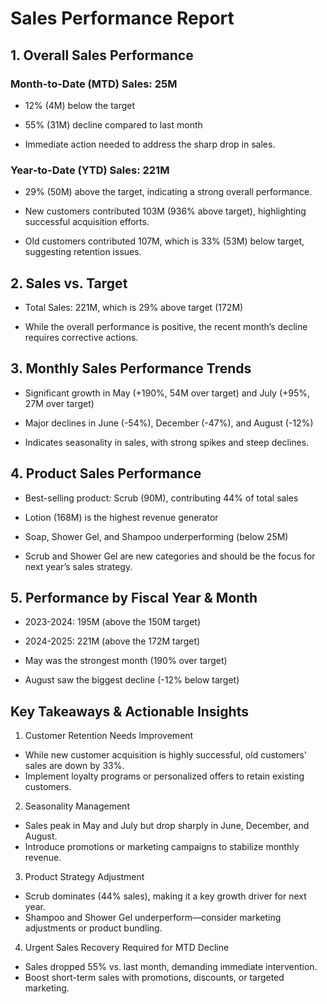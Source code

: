 # Sales Performance Report
## 1. Overall Sales Performance
### Month-to-Date (MTD) Sales: 25M

- 12% (4M) below the target

- 55% (31M) decline compared to last month

- Immediate action needed to address the sharp drop in sales.

### Year-to-Date (YTD) Sales: 221M

- 29% (50M) above the target, indicating a strong overall performance.

- New customers contributed 103M (936% above target), highlighting successful acquisition efforts.

- Old customers contributed 107M, which is 33% (53M) below target, suggesting retention issues.

## 2. Sales vs. Target
- Total Sales: 221M, which is 29% above target (172M)

- While the overall performance is positive, the recent month’s decline requires corrective actions.

## 3. Monthly Sales Performance Trends
- Significant growth in May (+190%, 54M over target) and July (+95%, 27M over target)

- Major declines in June (-54%), December (-47%), and August (-12%)

- Indicates seasonality in sales, with strong spikes and steep declines.

## 4. Product Sales Performance
- Best-selling product: Scrub (90M), contributing 44% of total sales

- Lotion (168M) is the highest revenue generator

- Soap, Shower Gel, and Shampoo underperforming (below 25M)

- Scrub and Shower Gel are new categories and should be the focus for next year’s sales strategy.

## 5. Performance by Fiscal Year & Month
- 2023-2024: 195M (above the 150M target)

- 2024-2025: 221M (above the 172M target)

- May was the strongest month (190% over target)

- August saw the biggest decline (-12% below target)

## Key Takeaways & Actionable Insights
1. Customer Retention Needs Improvement

- While new customer acquisition is highly successful, old customers' sales are down by 33%.
- Implement loyalty programs or personalized offers to retain existing customers.

2. Seasonality Management

- Sales peak in May and July but drop sharply in June, December, and August.
- Introduce promotions or marketing campaigns to stabilize monthly revenue.

3. Product Strategy Adjustment

- Scrub dominates (44% sales), making it a key growth driver for next year.
- Shampoo and Shower Gel underperform—consider marketing adjustments or product bundling.

4. Urgent Sales Recovery Required for MTD Decline

- Sales dropped 55% vs. last month, demanding immediate intervention.
- Boost short-term sales with promotions, discounts, or targeted marketing.
